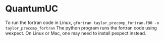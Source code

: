 # QuantumUC

To run the fortran code in Linux, `gfortran taylor_precomp_fortran.f90 -o taylor_precomp_fortran`
The python program runs the fortran code using wexpect. On Linux or Mac, one may need to install pexpect instead.
